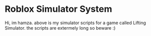 # Roblox Simulator System

Hi, im hamza. above is my simulator scripts for a game called Lifting Simulator. the scripts are extermely long so beware :)
